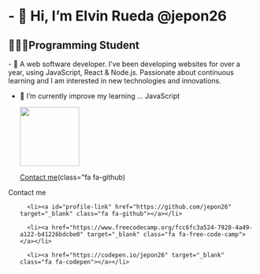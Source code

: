 

  <body>

  <h1>- 👋 Hi, I’m Elvin Rueda @jepon26</h1>
  <h2>👩🏻‍💻Programming Student</h2>
  
  <p>- 👀 A web software developer. I’ve been developing websites for over a year, using JavaScript, React & Node.js.
      Passionate about continuous learning and I am interested in new technologies and innovations.</p>
  
- 🌱 I’m currently improve my learning ... JavaScript
  <body>
    </html>
  
  
  <a href="https://codepen.io/carlossalvadordiaz/pen/PozMmdq" target="_blank"> <img src="/images/toDo.png" width="120" height="120"/></a> 
  
  
   [Contact me](https://www.freecodecamp.org/fcc6fc3a524-7928-4a49-a122-b41226bdcbe0)(class="fa fa-github)
<div id="contact">
  <p>Contact me</p>
  <ul class="contact">
    
      <li><a id="profile-link" href="https://github.com/jepon26" target="_blank" class="fa fa-github"></a></li>
    
      <li><a href="https://www.freecodecamp.org/fcc6fc3a524-7928-4a49-a122-b41226bdcbe0" target="_blank" class="fa fa-free-code-camp"></a></li>
    
      <li><a href="https://codepen.io/jepon26" target="_blank" class="fa fa-codepen"></a></li>
    
  </ul>
    </div>



<!---
jepon26/jepon26 is a ✨ special ✨ repository because its `README.md` (this file) appears on your GitHub profile.
You can click the Preview link to take a look at your changes.
--->
